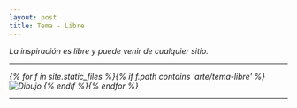 ```yaml
---
layout: post
title: Tema - Libre
---
```


<em>La inspiración es libre y puede venir de cualquier sitio.<em>

---

{% for f in site.static_files %}{% if f.path contains 'arte/tema-libre' %}
<img src="{{ site.baseurl }}{{ f.path }}" alt="Dibujo" title="{{ f.basename }}" />
{% endif %}{% endfor %}

---

